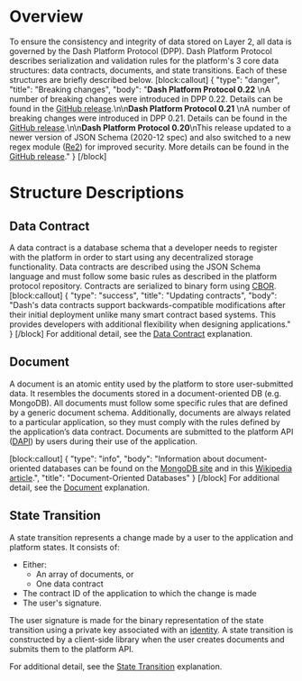 # Overview

To ensure the consistency and integrity of data stored on Layer 2, all data is governed by the Dash Platform Protocol (DPP). Dash Platform Protocol describes serialization and validation rules for the platform's 3 core data structures: data contracts, documents, and state transitions. Each of these structures are briefly described below.
[block:callout]
{
  "type": "danger",
  "title": "Breaking changes",
  "body": "**Dash Platform Protocol 0.22** \nA number of breaking changes were introduced in DPP 0.22. Details can be found in the [GitHub release](https://github.com/dashevo/platform/releases/tag/v0.22.0).\n\n**Dash Platform Protocol 0.21** \nA number of breaking changes were introduced in DPP 0.21. Details can be found in the [GitHub release](https://github.com/dashevo/js-dpp/releases/tag/v0.21.0).\n\n**Dash Platform Protocol 0.20**\nThis release updated to a newer version of JSON Schema (2020-12 spec) and also switched to a new regex module ([Re2](https://github.com/google/re2)) for improved security. More details can be found in the [GitHub release](https://github.com/dashevo/js-dpp/releases/tag/v0.20.0)."
}
[/block]
# Structure Descriptions

## Data Contract

A data contract is a database schema that a developer needs to register with the platform in order to start using any decentralized storage functionality. Data contracts are described using the JSON Schema language and must follow some basic rules as described in the platform protocol repository. Contracts are serialized to binary form using [CBOR](https://cbor.io/).
[block:callout]
{
  "type": "success",
  "title": "Updating contracts",
  "body": "Dash's data contracts support backwards-compatible modifications after their initial deployment unlike many smart contract based systems. This provides developers with additional flexibility when designing applications."
}
[/block]
For additional detail, see the [Data Contract](explanation-platform-protocol-data-contract) explanation.

## Document

A document is an atomic entity used by the platform to store user-submitted data. It resembles the documents stored in a document-oriented DB (e.g. MongoDB). All documents must follow some specific rules that are defined by a generic document schema. Additionally, documents are always related to a particular application, so they must comply with the rules defined by the application’s data contract. Documents are submitted to the platform API ([DAPI](explanation-dapi)) by users during their use of the application.

[block:callout]
{
  "type": "info",
  "body": "Information about document-oriented databases can be found on the [MongoDB site](https://www.mongodb.com/document-databases) and in this [Wikipedia article](https://en.wikipedia.org/wiki/Document-oriented_database).",
  "title": "Document-Oriented Databases"
}
[/block]
For additional detail, see the [Document](explanation-platform-protocol-document) explanation.

## State Transition

A state transition represents a change made by a user to the application and platform states. It consists of:
 - Either: 
    - An array of documents, or
    - One data contract
 -  The contract ID of the application to which the change is made
 - The user's signature.

The user signature is made for the binary representation of the state transition using a private key associated with an [identity](explanation-identity). A state transition is constructed by a client-side library when the user creates documents and submits them to the platform API.

For additional detail, see the [State Transition](explanation-platform-protocol-state-transition) explanation.